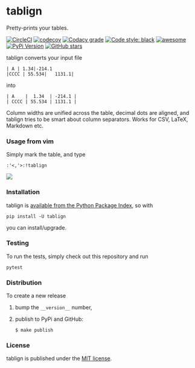 # tablign

Pretty-prints your tables.

[![CircleCI](https://img.shields.io/circleci/project/github/nschloe/tablign/master.svg)](https://circleci.com/gh/nschloe/tablign/tree/master)
[![codecov](https://img.shields.io/codecov/c/github/nschloe/tablign.svg)](https://codecov.io/gh/nschloe/tablign)
[![Codacy grade](https://img.shields.io/codacy/grade/b23fbc2af9884315bd7d6275aa2629b6.svg)](https://app.codacy.com/app/nschloe/tablign/dashboard)
[![Code style: black](https://img.shields.io/badge/code%20style-black-000000.svg)](https://github.com/ambv/black)
[![awesome](https://img.shields.io/badge/awesome-yes-brightgreen.svg)](https://github.com/nschloe/tablign)
[![PyPi Version](https://img.shields.io/pypi/v/tablign.svg)](https://pypi.python.org/pypi/tablign)
[![GitHub stars](https://img.shields.io/github/stars/nschloe/tablign.svg?logo=github&label=Stars)](https://github.com/nschloe/tablign)

tablign converts your input file
```
| A | 1.34|-214.1
|CCCC | 55.534|   1131.1|
```
into
```
| A    |  1.34  | -214.1 |
| CCCC | 55.534 | 1131.1 |
```
Column widths are unified across the table, decimal dots are aligned, and
tablign tries to be smart about column separators. Works for CSV, LaTeX,
Markdown etc.

### Usage from vim

Simply mark the table, and type
```
:'<,'>:!tablign
```

![](https://nschloe.github.io/tablign/tty-capture.gif)

### Installation

tablign is [available from the Python Package Index](https://pypi.python.org/pypi/tablign/), so with
```
pip install -U tablign
```
you can install/upgrade.

### Testing

To run the tests, simply check out this repository and run
```
pytest
```

### Distribution

To create a new release

1. bump the `__version__` number,

2. publish to PyPi and GitHub:
    ```
    $ make publish
    ```

### License
tablign is published under the [MIT license](https://en.wikipedia.org/wiki/MIT_License).
